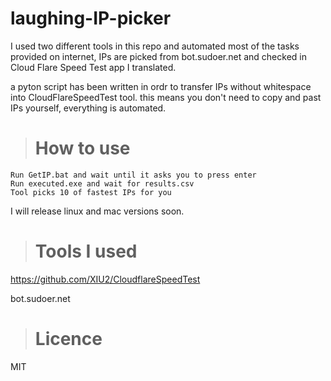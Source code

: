 # laughing-IP-picker
I used two different tools in this repo and automated most of the tasks provided on internet, IPs are picked from bot.sudoer.net and checked in Cloud Flare Speed Test app I translated.

a pyton script has been written in ordr to transfer IPs without whitespace into CloudFlareSpeedTest tool. this means you don't need to copy and past IPs yourself, everything is automated.

> # How to use
```
Run GetIP.bat and wait until it asks you to press enter
Run executed.exe and wait for results.csv
Tool picks 10 of fastest IPs for you
```

I will release linux and mac versions soon.

> # Tools I used

https://github.com/XIU2/CloudflareSpeedTest

bot.sudoer.net

> # Licence

MIT
